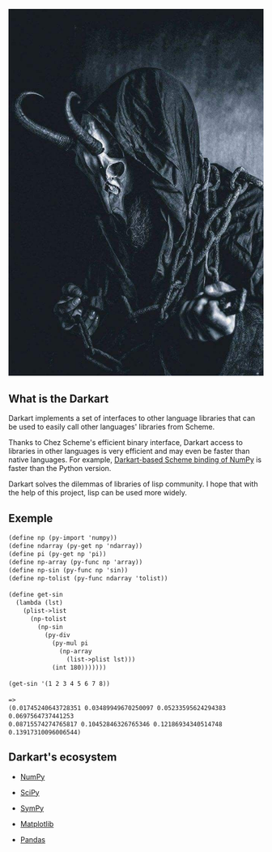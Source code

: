 
![image](img/darkart.jpg)

## What is the Darkart

Darkart implements a set of interfaces to other language libraries that can be used to easily call other languages' libraries from Scheme.

Thanks to Chez Scheme's efficient binary interface, Darkart access to libraries in other languages is very efficient and may even be faster than native languages. For example, [Darkart-based Scheme binding of NumPy](https://github.com/guenchi/NumPy) is faster than the Python version.

Darkart solves the  dilemmas of libraries of lisp community. I hope that with the help of this project, lisp can be used more widely.

## Exemple

```
(define np (py-import 'numpy))
(define ndarray (py-get np 'ndarray))
(define pi (py-get np 'pi))
(define np-array (py-func np 'array))
(define np-sin (py-func np 'sin))
(define np-tolist (py-func ndarray 'tolist))

(define get-sin
  (lambda (lst)
    (plist->list
      (np-tolist
        (np-sin
          (py-div
            (py-mul pi 
              (np-array
                (list->plist lst)))
            (int 180)))))))

(get-sin '(1 2 3 4 5 6 7 8))

=>
(0.01745240643728351 0.03489949670250097 0.05233595624294383 0.0697564737441253 
0.08715574274765817 0.10452846326765346 0.12186934340514748 0.13917310096006544)
```


## Darkart's ecosystem

- [NumPy](https://github.com/guenchi/NumPy)

- [SciPy](https://github.com/guenchi/SciPy)

- [SymPy](https://github.com/guenchi/SymPy)

- [Matplotlib](https://github.com/guenchi/Matplotlib)

- [Pandas](https://github.com/guenchi/Pandas)
